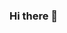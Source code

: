 ### Hi there 👋

<!--
**rodricobsanchez/rodricobsanchez** is a ✨ _special_ ✨ repository because its `README.md` (this file) appears on your GitHub profile.

Here are some ideas to get you started:

Data Analyst

- 🔭 I’m currently working on completing computer sience at Bloom Institute of Technology.
- 🌱 I’m want to learn mapping Neural netoworks better.
- 👯 I’m looking to collaborate on a web scraping app for a nonprofit here in Houston.
- 🤔 I’m looking for help with getting into the world of Data.
- 💬 Ask me about homesteading and i'll never stop talking.
- 😄 Pronouns: He/Him, They,Them
- ⚡ Fun fact: I have ate plant based for the last 4 years.


-->
